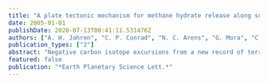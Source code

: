 ```yaml
---
title: "A plate tectonic mechanism for methane hydrate release along subduction zones"
date: 2005-01-01
publishDate: 2020-07-13T00:41:11.531476Z
authors: ["A. H. Jahren", "C. P. Conrad", "N. C. Arens", "G. Mora", "C. Lithgow-Bertelloni"]
publication_types: ["2"]
abstract: "Negative carbon isotope excursions from a new record of terrestrial organic carbon (delta C-13(org)=-2.3 parts per thousand) and from marine carbonate (delta C-13(carb),=-0.8 parts per thousand) were used to calculate a methane hydrate release of 1137 Gt of carbon over similar to 1 Myr during the early Aptian (Early Cretaceous). We show how the coincident and sudden near-cessation of subduction along the northern boundaries of the Farallon plate resulted in uplift along the continental margin by up to 4.0 km, which may have triggered the release. We conservatively estimated the amount of methane hydrate carbon likely to have been destabilized during the uplift and found it to be within 20% of the amount of carbon implied by the isotopic records within the same similar to 1 Myr time frame. Linking subduction-triggered destabilization with isotopic evidence for methane release reveals a plate tectonic mechanism for the incorporation of methane hydrate release into long-teen carbon cycling. (c) 2005 Elsevier B.V. All rights reserved."
featured: false
publication: "*Earth Planetary Science Lett.*"
---
```


